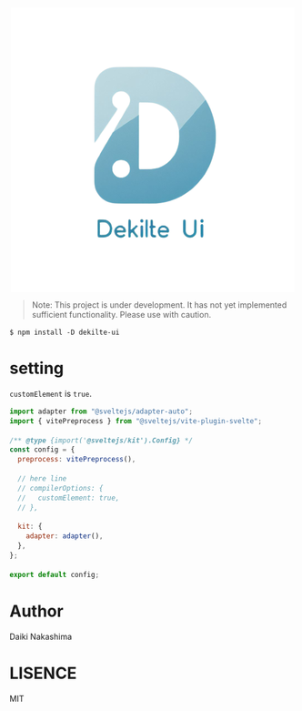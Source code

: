 <div style="display: flex; justify-content: center;">
  <img src="/static/dekilte-ui-logo-bg.png" style="text-align: center;" alt="Dekilte UI" />
</div>

> Note: This project is under development. It has not yet implemented sufficient functionality. Please use with caution.

```shell
$ npm install -D dekilte-ui
```

# setting

`customElement` is `true`.

```js
import adapter from "@sveltejs/adapter-auto";
import { vitePreprocess } from "@sveltejs/vite-plugin-svelte";

/** @type {import('@sveltejs/kit').Config} */
const config = {
  preprocess: vitePreprocess(),

  // here line
  // compilerOptions: {
  //   customElement: true,
  // },

  kit: {
    adapter: adapter(),
  },
};

export default config;
```

# Author

Daiki Nakashima

# LISENCE

MIT